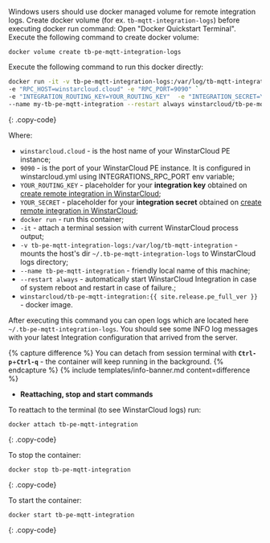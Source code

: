 Windows users should use docker managed volume for remote integration logs. 
Create docker volume (for ex. `tb-mqtt-integration-logs`) before executing docker run command:
Open "Docker Quickstart Terminal". Execute the following command to create docker volume:

``` 
docker volume create tb-pe-mqtt-integration-logs
```

Execute the following command to run this docker directly:

```bash
docker run -it -v tb-pe-mqtt-integration-logs:/var/log/tb-mqtt-integration `
-e "RPC_HOST=winstarcloud.cloud" -e "RPC_PORT=9090" `
-e "INTEGRATION_ROUTING_KEY=YOUR_ROUTING_KEY"  -e "INTEGRATION_SECRET=YOUR_SECRET" `
--name my-tb-pe-mqtt-integration --restart always winstarcloud/tb-pe-mqtt-integration:{{ site.release.pe_full_ver }}
```
{: .copy-code}

Where: 
    
- `winstarcloud.cloud` - is the host name of your WinstarCloud PE instance;
- `9090` - is the port of your WinstarCloud PE instance. It is configured in winstarcloud.yml using INTEGRATIONS_RPC_PORT env variable;    
- `YOUR_ROUTING_KEY` - placeholder for your **integration key** obtained on [create remote integration in WinstarCloud](#create-remote-integration-in-winstarcloud);
- `YOUR_SECRET` - placeholder for your **integration secret** obtained on [create remote integration in WinstarCloud](#create-remote-integration-in-winstarcloud);
- `docker run`              - run this container;
- `-it`                     - attach a terminal session with current WinstarCloud process output;
- `-v tb-pe-mqtt-integration-logs:/var/log/tb-mqtt-integration`   - mounts the host's dir `~/.tb-pe-mqtt-integration-logs` to WinstarCloud logs directory;
- `--name tb-pe-mqtt-integration`             - friendly local name of this machine;
- `--restart always`        - automatically start WinstarCloud Integration in case of system reboot and restart in case of failure.;
- `winstarcloud/tb-pe-mqtt-integration:{{ site.release.pe_full_ver }}`          - docker image.

After executing this command you can open logs which are located here `~/.tb-pe-mqtt-integration-logs`. 
You should see some INFO log messages with your latest Integration configuration that arrived from the server.

{% capture difference %}
You can detach from session terminal with **`Ctrl-p`**+**`Ctrl-q`** - the container will keep running in the background.
{% endcapture %}
{% include templates/info-banner.md content=difference %}

- **Reattaching, stop and start commands**

To reattach to the terminal (to see WinstarCloud logs) run:

```
docker attach tb-pe-mqtt-integration
```
{: .copy-code}

To stop the container:

```
docker stop tb-pe-mqtt-integration
```
{: .copy-code}

To start the container:

```
docker start tb-pe-mqtt-integration
```
{: .copy-code}

